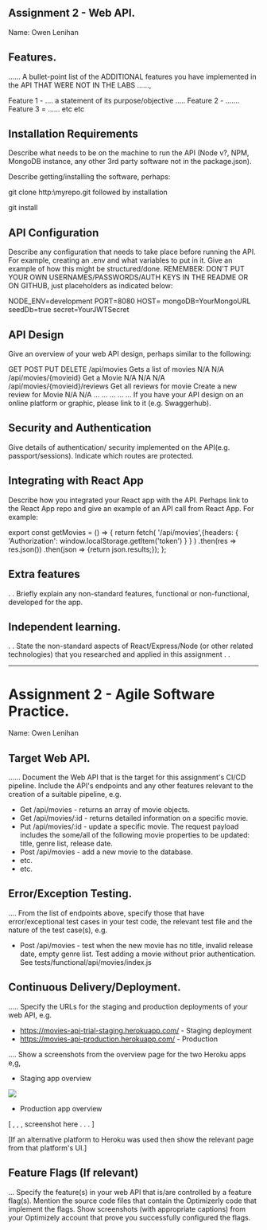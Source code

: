 ## Assignment 2 - Web API.
Name: Owen Lenihan

## Features.
...... A bullet-point list of the ADDITIONAL features you have implemented in the API THAT WERE NOT IN THE LABS ......,

Feature 1 - .... a statement of its purpose/objective .....
Feature 2 - .......
Feature 3 = ......
etc
etc

## Installation Requirements
Describe what needs to be on the machine to run the API (Node v?, NPM, MongoDB instance, any other 3rd party software not in the package.json).

Describe getting/installing the software, perhaps:

git clone http:\myrepo.git
followed by installation

git install

## API Configuration
Describe any configuration that needs to take place before running the API. For example, creating an .env and what variables to put in it. Give an example of how this might be structured/done. REMEMBER: DON'T PUT YOUR OWN USERNAMES/PASSWORDS/AUTH KEYS IN THE README OR ON GITHUB, just placeholders as indicated below:

NODE_ENV=development
PORT=8080
HOST=
mongoDB=YourMongoURL
seedDb=true
secret=YourJWTSecret

## API Design
Give an overview of your web API design, perhaps similar to the following:

GET	POST	PUT	DELETE
/api/movies	Gets a list of movies	N/A	N/A	 
/api/movies/{movieid}	Get a Movie	N/A	N/A	N/A
/api/movies/{movieid}/reviews	Get all reviews for movie	Create a new review for Movie	N/A	N/A
...	...	...	...	...
If you have your API design on an online platform or graphic, please link to it (e.g. Swaggerhub).

## Security and Authentication
Give details of authentication/ security implemented on the API(e.g. passport/sessions). Indicate which routes are protected.

## Integrating with React App
Describe how you integrated your React app with the API. Perhaps link to the React App repo and give an example of an API call from React App. For example:

export const getMovies = () => {
  return fetch(
     '/api/movies',{headers: {
       'Authorization': window.localStorage.getItem('token')
    }
  }
  )
    .then(res => res.json())
    .then(json => {return json.results;});
};

## Extra features
. . Briefly explain any non-standard features, functional or non-functional, developed for the app.

## Independent learning.
. . State the non-standard aspects of React/Express/Node (or other related technologies) that you researched and applied in this assignment . .


--------------------------------------------------------------------------

# Assignment 2 - Agile Software Practice.

Name: Owen Lenihan

## Target Web API.

...... Document the Web API that is the target for this assignment's CI/CD pipeline. Include the API's endpoints and any other features relevant to the creation of a suitable pipeline, e.g.

+ Get /api/movies - returns an array of movie objects.
+ Get /api/movies/:id - returns detailed information on a specific movie.
+ Put /api/movies/:id - update a specific movie. The request payload includes the some/all of the following movie properties to be updated: title, genre list, release date.
+ Post /api/movies - add a new movie to the database.
+ etc.
+ etc.  

## Error/Exception Testing.

.... From the list of endpoints above, specify those that have error/exceptional test cases in your test code, the relevant test file and the nature of the test case(s), e.g.

+ Post /api/movies - test when the new movie has no title, invalid release date, empty genre list. Test adding a movie without prior authentication. See tests/functional/api/movies/index.js 

## Continuous Delivery/Deployment.

..... Specify the URLs for the staging and production deployments of your web API, e.g.

+ https://movies-api-trial-staging.herokuapp.com/ - Staging deployment
+ https://movies-api-production.herokuapp.com/ - Production

.... Show a screenshots from the overview page for the two Heroku apps e,g,

+ Staging app overview 

![][stagingapp]

+ Production app overview 

[ , , , screenshot here . . . ]

[If an alternative platform to Heroku was used then show the relevant page from that platform's UI.]

## Feature Flags (If relevant)

... Specify the feature(s) in your web API that is/are controlled by a feature flag(s). Mention the source code files that contain the Optimizerly code that implement the flags. Show screenshots (with appropriate captions) from your Optimizely account that prove you successfully configured the flags.


[stagingapp]: ./img/stagingapp.png